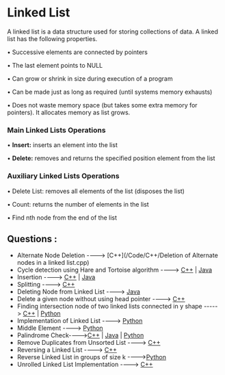 # Linked List

A linked list is a data structure used for storing collections of data. A linked list has the following
properties.

• Successive elements are connected by pointers

• The last element points to NULL

• Can grow or shrink in size during execution of a program

• Can be made just as long as required (until systems memory exhausts)

• Does not waste memory space (but takes some extra memory for pointers). It allocates memory as list grows.

###  Main Linked Lists Operations

• **Insert:** inserts an element into the list

• **Delete:** removes and returns the specified position element from the list

### Auxiliary Linked Lists Operations

• Delete List: removes all elements of the list (disposes the list)

• Count: returns the number of elements in the list

• Find nth node from the end of the list

## Questions :

* Alternate Node Deletion ----> [C++](/Code/C++/Deletion of Alternate nodes in a linked list.cpp)
* Cycle detection using Hare and Tortoise algorithm ----> [C++](/Code/C++/CycleDetectLinkedList.cpp) | [Java](/Code/Java/Cycle_Detection_In_Linked_List.java)
* Insertion ----> [C++](/Code/C++/insertion_in_linked_list.cpp) | [Java](/Code/Java/InsertionInLinkedList.java)
* Splitting ----> [C++](/Code/C++/Splitting_Linked_lists.cpp)
* Deleting Node from Linked List ----> [Java](/Code/Java/DeleteNodeFromLinkedList.java)
* Delete a given node without using head pointer ----> [C++](/Code/C++/delete_without_head.cpp)
* Finding intersection node of two linked lists connected in y shape -----> [C++](Code/C++/Intersection_point_of_linked_list.cpp) | [Python](/Code/Python/linked_lists_intersection.py)
* Implementation of Linked List ----> [Python](/Code/Python/linked_list.py)
* Middle Element ----> [Python](/Code/Python/middle_element_linked_list.py)
* Palindrome Check---->[C++](/Linked_list/PalindromeCheck.cpp) | [Java](/Linked_list/palindrome_checker.java) | [Python](/Code/Python/isPalindrome_linked_list.py)
* Remove Duplicates from Unsorted List ----> [C++](/Code/C++/remove_duplicates.cpp)
* Reversing a Linked List ----> [C++](/Code/C++/reverse_a_linked_list.cpp)
* Reverse Linked List in groups of size k ---->[Python](/Code/Python/reverse_linkedlist_in_group_of_size_k.py)
* Unrolled Linked List Implementation ----> [C++](/Code/C++/unrolled_linked_list.cpp)
